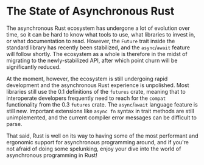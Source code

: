 # The State of Asynchronous Rust

The asynchronous Rust ecosystem has undergone a lot of evolution over time,
so it can be hard to know what tools to use, what libraries to invest in,
or what documentation to read. However, the `Future` trait inside the standard
library has recently been stabilized, and the `async`/`await` feature will
follow shortly. The ecosystem as a whole is therefore in the midst of migrating
to the newly-stabilized API, after which point churn will be significantly
reduced.

At the moment, however, the ecosystem is still undergoing rapid development
and the asynchronous Rust experience is unpolished. Most libraries still
use the 0.1 definitions of the `futures` crate, meaning that to interoperate
developers frequently need to reach for the `compat` functionality from the
0.3 `futures` crate. The `async`/`await` language feature is still new.
Important extensions like `async fn` syntax in trait methods are still
unimplemented, and the current compiler error messages can be difficult to
parse.

That said, Rust is well on its way to having some of the most performant
and ergonomic support for asynchronous programming around, and if you're not
afraid of doing some spelunking, enjoy your dive into the world of
asynchronous programming in Rust!

